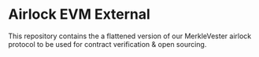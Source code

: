 # Airlock EVM External

This repository contains the a flattened version of our MerkleVester airlock protocol to be used for contract verification & open sourcing. 
